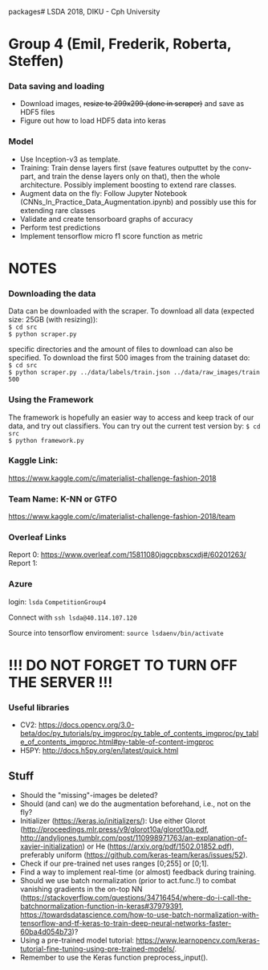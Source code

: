 packages# LSDA
2018, DIKU - Cph University

# Group 4 (Emil, Frederik, Roberta, Steffen)


### Data saving and loading
* Download images, ~~resize to 299x299 (done in scraper)~~ and save as HDF5 files
* Figure out how to load HDF5 data into keras

### Model
* Use Inception-v3 as template.
* Training: Train dense layers first (save features outputtet by the conv-part, and train the dense layers only on that), then the whole architecture. Possibly implement boosting to extend rare classes. 
* Augment data on the fly: Follow Jupyter Notebook (CNNs_In_Practice_Data_Augmentation.ipynb) and possibly use this for extending rare classes
* Validate and create tensorboard graphs of accuracy
* Perform test predictions
* Implement tensorflow micro f1 score function as metric

# NOTES

### Downloading the data
Data can be downloaded with the scraper. To download all data (expected size: 25GB (with resizing)):  
`$ cd src`  
`$ python scraper.py`  
  
specific directories and the amount of files to download can also be specified. To download the first 500 images from the training dataset do:  
`$ cd src`  
`$ python scraper.py ../data/labels/train.json ../data/raw_images/train 500`

### Using the Framework
The framework is hopefully an easier way to access and keep track of our data, and try out classifiers. You can try out the current test version by:
`$ cd src`  
`$ python framework.py`  


### Kaggle Link:
https://www.kaggle.com/c/imaterialist-challenge-fashion-2018

### Team Name: K-NN or GTFO
https://www.kaggle.com/c/imaterialist-challenge-fashion-2018/team

### Overleaf Links
Report 0: https://www.overleaf.com/15811080jqgcpbxscxdj#/60201263/
Report 1: 

### Azure
login:
`lsda`
`CompetitionGroup4`

Connect with 
`ssh lsda@40.114.107.120`

Source into tensorflow enviroment:
`source lsdaenv/bin/activate`

# !!! DO NOT FORGET TO TURN OFF THE SERVER !!!

### Useful libraries
* CV2: https://docs.opencv.org/3.0-beta/doc/py_tutorials/py_imgproc/py_table_of_contents_imgproc/py_table_of_contents_imgproc.html#py-table-of-content-imgproc
* H5PY: http://docs.h5py.org/en/latest/quick.html


## Stuff
* Should the "missing"-images be deleted?
* Should (and can) we do the augmentation beforehand, i.e., not on the fly?
* Initializer (https://keras.io/initializers/): Use either Glorot (http://proceedings.mlr.press/v9/glorot10a/glorot10a.pdf, http://andyljones.tumblr.com/post/110998971763/an-explanation-of-xavier-initialization) or He (https://arxiv.org/pdf/1502.01852.pdf), preferably uniform (https://github.com/keras-team/keras/issues/52). 
* Check if our pre-trained net uses ranges [0;255] or [0;1].
* Find a way to implement real-time (or almost) feedback during training. 
* Should we use batch normalization (prior to act.func.!) to combat vanishing gradients in the on-top NN (https://stackoverflow.com/questions/34716454/where-do-i-call-the-batchnormalization-function-in-keras#37979391, https://towardsdatascience.com/how-to-use-batch-normalization-with-tensorflow-and-tf-keras-to-train-deep-neural-networks-faster-60ba4d054b73)? 
* Using a pre-trained model tutorial: https://www.learnopencv.com/keras-tutorial-fine-tuning-using-pre-trained-models/.
* Remember to use the Keras function preprocess_input().
